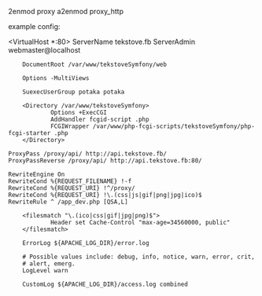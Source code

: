 2enmod proxy
a2enmod proxy_http

example config:


<VirtualHost *:80>
        ServerName tekstove.fb
        ServerAdmin webmaster@localhost

        DocumentRoot /var/www/tekstoveSymfony/web

        Options -MultiViews

        SuexecUserGroup potaka potaka

        <Directory /var/www/tekstoveSymfony>
                Options +ExecCGI
                AddHandler fcgid-script .php
                FCGIWrapper /var/www/php-fcgi-scripts/tekstoveSymfony/php-fcgi-starter .php
        </Directory>

    ProxyPass /proxy/api/ http://api.tekstove.fb/
    ProxyPassReverse /proxy/api/ http://api.tekstove.fb:80/

    RewriteEngine On
    RewriteCond %{REQUEST_FILENAME} !-f
    RewriteCond %{REQUEST_URI} !^/proxy/
    RewriteCond %{REQUEST_URI} !\.(css|js|gif|png|jpg|ico)$
    RewriteRule ^ /app_dev.php [QSA,L]

        <filesmatch "\.(ico|css|gif|jpg|png)$">
                Header set Cache-Control "max-age=34560000, public"
        </filesmatch>

        ErrorLog ${APACHE_LOG_DIR}/error.log

        # Possible values include: debug, info, notice, warn, error, crit,
        # alert, emerg.
        LogLevel warn

        CustomLog ${APACHE_LOG_DIR}/access.log combined
</VirtualHost>
